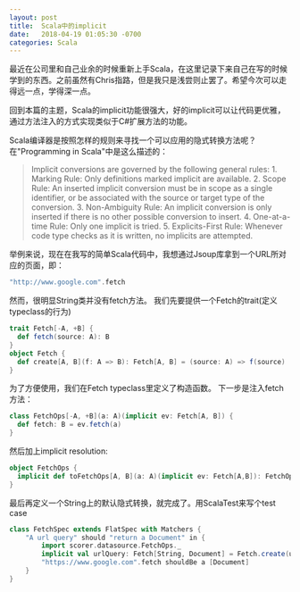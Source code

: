 ```yaml
---
layout: post
title:  Scala中的implicit
date:   2018-04-19 01:05:30 -0700
categories: Scala
---
```

最近在公司里和自己业余的时候重新上手Scala，在这里记录下来自己在写的时候学到的东西。之前虽然有Chris指路，但是我只是浅尝则止罢了。希望今次可以走得远一点，学得深一点。

回到本篇的主题，Scala的implicit功能很强大，好的implicit可以让代码更优雅，通过方法注入的方式实现类似于C#扩展方法的功能。

Scala编译器是按照怎样的规则来寻找一个可以应用的隐式转换方法呢？在"Programming in Scala"中是这么描述的：

> Implicit conversions are governed by the following general rules:
    1. Marking Rule: Only definitions marked implicit are available. 
    2. Scope Rule: An inserted implicit conversion must be in scope as a single identifier, or be associated with the source or target type of the conversion.
    3. Non-Ambiguity Rule: An implicit conversion is only inserted if there is no other possible conversion to insert.
    4. One-at-a-time Rule: Only one implicit is tried. 
    5. Explicits-First Rule: Whenever code type checks as it is written, no implicits are attempted.


举例来说，现在在我写的简单Scala代码中，我想通过Jsoup库拿到一个URL所对应的页面，即：

```Scala
"http://www.google.com".fetch
```

然而，很明显String类并没有fetch方法。
我们先要提供一个Fetch的trait(定义typeclass的行为)

```Scala
trait Fetch[-A, +B] {
  def fetch(source: A): B
}
object Fetch {
  def create[A, B](f: A => B): Fetch[A, B] = (source: A) => f(source)
}
```

为了方便使用，我们在Fetch typeclass里定义了构造函数。
下一步是注入fetch方法：

```Scala
class FetchOps[-A, +B](a: A)(implicit ev: Fetch[A, B]) {
  def fetch: B = ev.fetch(a)
}
```

然后加上implicit resolution:

```Scala
object FetchOps {
  implicit def toFetchOps[A, B](a: A)(implicit ev: Fetch[A,B]): FetchOps[A, B] = new FetchOps[A,B](a)
}
```

最后再定义一个String上的默认隐式转换，就完成了。用ScalaTest来写个test case

```Scala
class FetchSpec extends FlatSpec with Matchers {
    "A url query" should "return a Document" in {
        import scorer.datasource.FetchOps._
        implicit val urlQuery: Fetch[String, Document] = Fetch.create(url => Jsoup.connect(url).get())
        "https://www.google.com".fetch shouldBe a [Document]
    }
}
```

